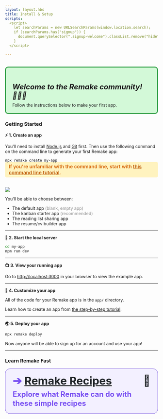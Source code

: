 ```yaml
---
layout: layout.hbs
title: Install & Setup
scripts:
  <script>
    let searchParams = new URLSearchParams(window.location.search);
    if (searchParams.has("signup")) {
      document.querySelector(".signup-welcome").classList.remove("hide");
    }
  </script>

---
```


<div class="signup-welcome hide" style="margin-top: 32px; padding: 16px 21px 18px; border: 3px solid #2f9e44; background-color: #d3f9d8; border-radius: 10px;">
  <h5 style="margin-bottom: 8px; font-size: 24px;">Welcome to the Remake community! 👩‍💻🚀</h5>
  <div>Follow the instructions below to make your first app.</div>
</div>

### Getting Started

**⚡️ 1. Create an app**

You'll need to install [Node.js](https://nodejs.org/en/) and [Git](https://git-scm.com/downloads) first. Then use the following command on the command line to generate your first Remake app:

```bash
npx remake create my-app
```

<div style="margin-top: -16px; margin-bottom: 32px; padding: 5px 12px 6px; font-weight: 600; font-size: 16px; background-color: #fff3bf; color: #d6660b; border-radius: 5px;">If you're unfamiliar with the command line, start with <a style="color: #be5b09;" href="https://www.youtube.com/watch?v=2V1UUhBJ62Y">this command line tutorial</a>.</div>

<img src="/static/images/example-apps.png">

<p>You'll be able to choose between:</p>
<ul>
  <li>The default app <span style="opacity: .4; font-weight: 500;">(blank, empty app)</span></li>
  <li>The kanban starter app <span style="opacity: .4; font-weight: 500;">(recommended)</span></li>
  <li>The reading list sharing app</li>
  <li>The resume/cv builder app</li>
</ul>

---

**🚀 2. Start the local server**

```bash
cd my-app
npm run dev
```

---

**📺 3. View your running app**

Go to [http://localhost:3000](http://localhost:3000) in your browser to view the example app.

---

**🎨 4. Customize your app**

All of the code for your Remake app is in the `app/` directory.

Learn how to create an app from [the step-by-step tutorial](https://docs.remaketheweb.com/introducing-remake/).

---

**🌏 5. Deploy your app**

```bash
npx remake deploy
```

Now anyone will be able to sign up for an account and use your app!

---

### Learn Remake Fast

<style>
  .recipes-link {
    display: block;
    max-width: 460px;
    margin: 12px auto 3.5rem;
    padding: 19px 24px 18px;
    text-decoration: none;
    border: 1px solid #6741d9;
    background-color: #f3f0ff;
    border-radius: 16px;
  }

  .recipes-link:hover {
    border: 1px solid #5f3dc4;
    background-color: #e5dbff;
  }

  .recipes-link:hover .recipes-link__heading-inner {
    text-decoration: none;
  }

  .recipes-link__heading {
    display:block;
    margin-bottom: .5rem;
    line-height: 1.15;
    font-size: 36px;
    font-weight: bold;
    color: #212529;
  }

  .recipes-link__heading-inner {
    text-decoration: underline;
  }

  .recipes-link__text {
    display:block;
    line-height: 1.25;
    font-weight: bold;
    font-size: 24px;
    color: #7950f2;
  }

  .recipes-link__arrow {
    color: #7950f2;
  }

  .recipes-link__icon {
    float: right;
  }
</style>
<a class="recipes-link" href="https://recipes.remaketheweb.com/">
  <span class="recipes-link__heading"><span class="recipes-link__icon">🌈</span><span class="recipes-link__arrow">&#10132;</span> <span class="recipes-link__heading-inner">Remake Recipes</span></span>
  <span class="recipes-link__text">Explore what Remake can do with these simple recipes</span>
</a>
